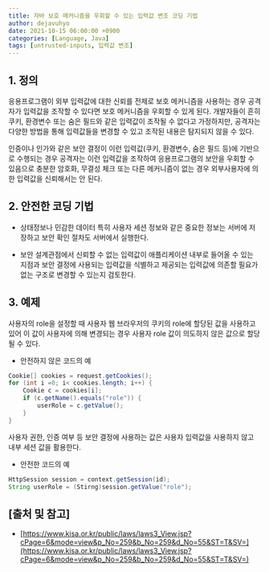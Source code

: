 ```yaml
---
title: 자바 보호 메커니즘을 우회할 수 있는 입력값 변조 코딩 기법
author: dejavuhyo
date: 2021-10-15 06:00:00 +0900
categories: [Language, Java]
tags: [untrusted-inputs, 입력값 변조]
---
```


## 1. 정의
응용프로그램이 외부 입력값에 대한 신뢰를 전제로 보호 메커니즘을 사용하는 경우 공격자가 입력값을 조작할 수 있다면 보호 메커니즘을 우회할 수 있게 된다. 개발자들이 흔히 쿠키, 환경변수 또는 숨은 필드와 같은 입력값이 조작될 수 없다고 가정하지만, 공격자는 다양한 방법을 통해 입력값들을 변경할 수 있고 조작된 내용은 탐지되지 않을 수 있다.

인증이나 인가와 같은 보안 결정이 이런 입력값(쿠키, 환경변수, 숨은 필드 등)에 기반으로 수행되는 경우 공격자는 이런 입력값을 조작하여 응용프로그램의 보안을 우회할 수 있음으로 충분한 암호화, 무결성 체크 또는 다른 메커니즘이 없는 경우 외부사용자에 의한 입력값을 신뢰해서는 안 된다.

## 2. 안전한 코딩 기법

* 상태정보나 민감한 데이터 특히 사용자 세션 정보와 같은 중요한 정보는 서버에 저장하고 보안 확인 절차도 서버에서 실행한다.

* 보안 설계관점에서 신뢰할 수 없는 입력값이 애플리케이션 내부로 들어올 수 있는 지점과 보안 결정에 사용되는 입력값을 식별하고 제공되는 입력값에 의존할 필요가 없는 구조로 변경할 수 있는지 검토한다.

## 3. 예제
사용자의 role을 설정할 때 사용자 웹 브라우저의 쿠키의 role에 할당된 값을 사용하고 있어 이 값이 사용자에 의해 변경되는 경우 사용자 role 값이 의도하지 않은 값으로 할당될 수 있다.

* 안전하지 않은 코드의 예

```java
Cookie[] cookies = request.getCookies();
for (int i =0; i< cookies.length; i++) {
    Cookie c = cookies[i];
    if (c.getName().equals("role")) {
        userRole = c.getValue();
    }
}
```

사용자 권한, 인증 여부 등 보안 결정에 사용하는 값은 사용자 입력값을 사용하지 않고 내부 세션 값을 활용한다.

* 안전한 코드의 예

```java
HttpSession session = context.getSession(id);
String userRole = (Stirng)session.getValue("role");
```

## [출처 및 참고]
* [https://www.kisa.or.kr/public/laws/laws3_View.jsp?cPage=6&mode=view&p_No=259&b_No=259&d_No=55&ST=T&SV=](https://www.kisa.or.kr/public/laws/laws3_View.jsp?cPage=6&mode=view&p_No=259&b_No=259&d_No=55&ST=T&SV=)
